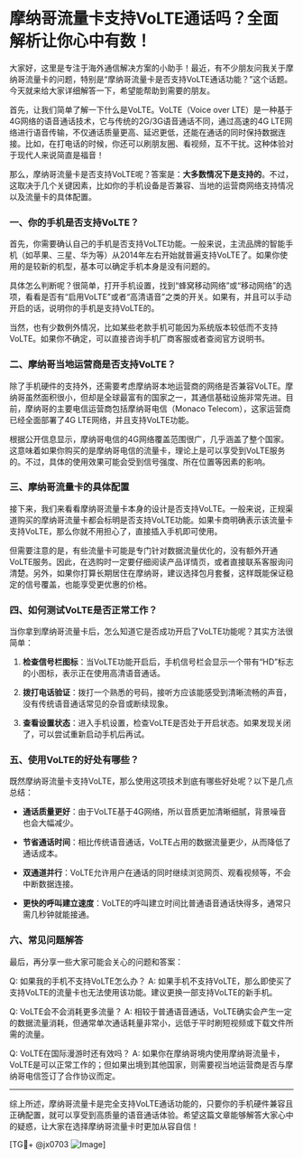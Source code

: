 # 摩纳哥流量卡支持VoLTE通话吗？全面解析让你心中有数！

大家好，这里是专注于海外通信解决方案的小助手！最近，有不少朋友问我关于摩纳哥流量卡的问题，特别是“摩纳哥流量卡是否支持VoLTE通话功能？”这个话题。今天就来给大家详细解答一下，希望能帮助到需要的朋友。

首先，让我们简单了解一下什么是VoLTE。VoLTE（Voice over LTE）是一种基于4G网络的语音通话技术，它与传统的2G/3G语音通话不同，通过高速的4G LTE网络进行语音传输，不仅通话质量更高、延迟更低，还能在通话的同时保持数据连接。比如，在打电话的时候，你还可以刷朋友圈、看视频，互不干扰。这种体验对于现代人来说简直是福音！

那么，摩纳哥流量卡是否支持VoLTE呢？答案是：**大多数情况下是支持的**。不过，这取决于几个关键因素，比如你的手机设备是否兼容、当地的运营商网络支持情况以及流量卡的具体配置。

### 一、你的手机是否支持VoLTE？

首先，你需要确认自己的手机是否支持VoLTE功能。一般来说，主流品牌的智能手机（如苹果、三星、华为等）从2014年左右开始就普遍支持VoLTE了。如果你使用的是较新的机型，基本可以确定手机本身是没有问题的。

具体怎么判断呢？很简单，打开手机设置，找到“蜂窝移动网络”或“移动网络”的选项，看看是否有“启用VoLTE”或者“高清语音”之类的开关。如果有，并且可以手动开启的话，说明你的手机是支持VoLTE的。

当然，也有少数例外情况，比如某些老款手机可能因为系统版本较低而不支持VoLTE。如果你不确定，可以直接咨询手机厂商客服或者查阅官方说明书。

### 二、摩纳哥当地运营商是否支持VoLTE？

除了手机硬件的支持外，还需要考虑摩纳哥本地运营商的网络是否兼容VoLTE。摩纳哥虽然面积很小，但却是全球最富有的国家之一，其通信基础设施非常先进。目前，摩纳哥的主要电信运营商包括摩纳哥电信（Monaco Telecom），这家运营商已经全面部署了4G LTE网络，并且支持VoLTE功能。

根据公开信息显示，摩纳哥电信的4G网络覆盖范围很广，几乎涵盖了整个国家。这意味着如果你购买的是摩纳哥电信的流量卡，理论上是可以享受到VoLTE服务的。不过，具体的使用效果可能会受到信号强度、所在位置等因素的影响。

### 三、摩纳哥流量卡的具体配置

接下来，我们来看看摩纳哥流量卡本身的设计是否支持VoLTE。一般来说，正规渠道购买的摩纳哥流量卡都会标明是否支持VoLTE功能。如果卡商明确表示该流量卡支持VoLTE，那么你就不用担心了，直接插入手机即可使用。

但需要注意的是，有些流量卡可能是专门针对数据流量优化的，没有额外开通VoLTE服务。因此，在选购时一定要仔细阅读产品详情页，或者直接联系客服询问清楚。另外，如果你打算长期居住在摩纳哥，建议选择包月套餐，这样既能保证稳定的信号覆盖，也能享受更优惠的价格。

### 四、如何测试VoLTE是否正常工作？

当你拿到摩纳哥流量卡后，怎么知道它是否成功开启了VoLTE功能呢？其实方法很简单：

1. **检查信号栏图标**：当VoLTE功能开启后，手机信号栏会显示一个带有“HD”标志的小图标，表示正在使用高清语音通话。
   
2. **拨打电话验证**：拨打一个熟悉的号码，接听方应该能感受到清晰流畅的声音，没有传统语音通话常见的杂音或断续现象。

3. **查看设置状态**：进入手机设置，检查VoLTE是否处于开启状态。如果发现关闭了，可以尝试重新启动手机后再试。

### 五、使用VoLTE的好处有哪些？

既然摩纳哥流量卡支持VoLTE，那么使用这项技术到底有哪些好处呢？以下是几点总结：

- **通话质量更好**：由于VoLTE基于4G网络，所以音质更加清晰细腻，背景噪音也会大幅减少。
  
- **节省通话时间**：相比传统语音通话，VoLTE占用的数据流量更少，从而降低了通话成本。

- **双通道并行**：VoLTE允许用户在通话的同时继续浏览网页、观看视频等，不会中断数据连接。

- **更快的呼叫建立速度**：VoLTE的呼叫建立时间比普通语音通话快得多，通常只需几秒钟就能接通。

### 六、常见问题解答

最后，再分享一些大家可能会关心的问题和答案：

Q: 如果我的手机不支持VoLTE怎么办？
A: 如果手机不支持VoLTE，那么即使买了支持VoLTE的流量卡也无法使用该功能。建议更换一部支持VoLTE的新手机。

Q: VoLTE会不会消耗更多流量？
A: 相较于普通语音通话，VoLTE确实会产生一定的数据流量消耗，但通常单次通话耗量非常小，远低于平时刷短视频或下载文件所需的流量。

Q: VoLTE在国际漫游时还有效吗？
A: 如果你在摩纳哥境内使用摩纳哥流量卡，VoLTE是可以正常工作的；但如果出境到其他国家，则需要视当地运营商是否与摩纳哥电信签订了合作协议而定。

---

综上所述，摩纳哥流量卡是完全支持VoLTE通话功能的，只要你的手机硬件兼容且正确配置，就可以享受到高质量的语音通话体验。希望这篇文章能够解答大家心中的疑惑，让大家在选择摩纳哥流量卡时更加从容自信！

[TG💪+ @jx0703 ![Image](https://github.com/user-attachments/assets/dbca1d08-cadb-493c-b0ec-ad6f7a83f270)]